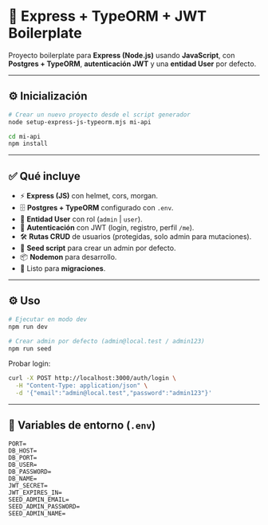 # 🚀 Express + TypeORM + JWT Boilerplate

Proyecto boilerplate para **Express (Node.js)** usando **JavaScript**, con **Postgres + TypeORM**, **autenticación JWT** y una **entidad User** por defecto.  

---

## ⚙️ Inicialización

```bash
# Crear un nuevo proyecto desde el script generador
node setup-express-js-typeorm.mjs mi-api

cd mi-api
npm install
```

---

## ✅ Qué incluye
- ⚡ **Express (JS)** con helmet, cors, morgan.  
- 🗄️ **Postgres + TypeORM** configurado con `.env`.  
- 👤 **Entidad User** con rol (`admin` | `user`).  
- 🔑 **Autenticación** con JWT (login, registro, perfil `/me`).  
- 🛠 **Rutas CRUD** de usuarios (protegidas, solo admin para mutaciones).  
- 🌱 **Seed script** para crear un admin por defecto.  
- 📦 **Nodemon** para desarrollo.  
- 📑 Listo para **migraciones**.  

---

## ⚙️ Uso

```bash
# Ejecutar en modo dev
npm run dev

# Crear admin por defecto (admin@local.test / admin123)
npm run seed
```

Probar login:
```bash
curl -X POST http://localhost:3000/auth/login \
  -H "Content-Type: application/json" \
  -d '{"email":"admin@local.test","password":"admin123"}'
```

---

## 🔑 Variables de entorno (`.env`)

```
PORT=
DB_HOST=
DB_PORT=
DB_USER=
DB_PASSWORD=
DB_NAME=
JWT_SECRET=
JWT_EXPIRES_IN=
SEED_ADMIN_EMAIL=
SEED_ADMIN_PASSWORD=
SEED_ADMIN_NAME=
```
